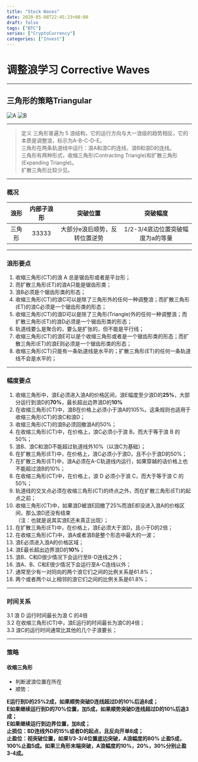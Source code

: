 ```yaml
--- 
title: "Stock Waves" 
date: 2020-05-08T22:45:23+08:00 
draft: false
tags: ["BTC"]
series: ["CryptoCurrency"]
categories: ["Invest"]
---
```

<!--more-->
# 调整浪学习 Corrective Waves
***
## 三角形的策略Triangular
![A](/img/tri-1.png)
![B](/img/tri-2.png)
***
> 定义
三角形普遍为 5 浪结构，它的运行方向与大一浪级的趋势相反，它的本质是调整浪，标示为A-B-C-D-E。  
三角形在两条轨道线中运行：浪A和浪C的连线，浪B和浪D的连线。  
三角形有两种形式，收缩三角形(Contracting Triangle)和扩散三角形(Expanding Triangle)。  
扩散三角形比较少见。

*** 
### 概况
|浪形|内部子浪形|突破位置|突破幅度|  
|:---:|:---:|:---:|:---:|  
|三角形|33333|大部分e浪后顺势，反转位置逆势|1/2-3/4底边位置突破幅度为a的等量|  

*** 
### 浪形要点  
1. 收缩三角形(CT)的浪 A 总是锯齿形或者是平台形；  
2. 而扩散三角形(ET)的浪A只能是锯齿形类；  
3. 浪B必须是个锯齿形类的形态；  
4. 收缩三角形(CT)的浪C可以是除了三角形外的任何一种调整浪；而扩散三角形(ET)的浪C必须是一个锯齿形类的形态；  
5. 收缩三角形(CT)的浪D可以是除了三角形(Triangle)外的任何一种调整浪；而扩散三角形(ET)的浪D必须是一个锯齿形类的形态；  
6. 轨道线要么是聚合的，要么是扩张的，但不能是平行线；  
7. 收缩三角形(CT)的浪E可以是个收缩三角形或者是一个锯齿形类的形态；而扩散三角形(ET)的浪E则必须是一个锯齿形类的形态；  
8. 收缩三角形(CT)只能有一条轨道线是水平的；扩散三角形(ET)的任何一条轨道线不会是水平的；  

***
### 幅度要点  
1. 收缩三角形中，浪E必须进入浪A的价格区间，浪E幅度至少浪D的**25%**，大部分运行到浪D的**70%**，最长超出边界浪D的**10%**  
2. 在收缩三角形(CT)中，浪B在价格上必须小于浪A的105%。这条规则也适用于收缩三角形(CT)的浪C和浪D；   
3. 收缩三角形(CT)的浪B必须回撤浪A的50%；  
4. 在收缩三角形(CT)中，在价格上，浪C必须小于浪 B，而大于等于浪 B 的 50%；  
5. 浪B、浪C和浪D不能超过轨道线外10%（以浪C为基础）；  
6. 在扩散三角形(ET)中，在价格上，浪C必须小于浪D，且不小于浪D的50%；  
7. 在扩散三角形(ET)中，浪A必须在A-C轨道线内运行，如果穿越的话价格上也不能超过浪B的10%；   
8. 在收缩三角形(CT)中，在价格上，浪 D 必须小于浪 C，而大于等于浪 C 的 50%；  
9. 轨道线的交叉点必须在收缩三角形(CT)的终点之外，而在扩散三角形(ET)的起点之前；  
10. 收缩三角形(CT)中，如果浪D被浪E回撤了25%而浪E却没进入浪A的价格区间，那么浪D还没有结束  
（注：也就是说其实浪E还未真正出现）；   
11. 在扩散三角形(ET)中，在价格上，浪E必须大于浪D，且小于D的2倍；  
12. 在收缩三角形(CT)中，浪A或者浪B是整个形态中最大的一波；
13. 浪E必须进入浪A的价格区域；  
14. 浪E最长超出边界浪D的**10%**；  
15. 浪B、C和D很少情况下会运行至B-D连线之外；  
16. 浪A、B、C和E很少情况下会运行至A-C连线以外；   
17. 通常至少有一对同向的两个浪它们之间的比例关系是61.8%；  
18. 两个或者两个以上相邻的浪它们之间的比例关系是61.8%；

*** 

### 时间关系
3.1 浪 D 运行时间最长为浪 C 的4倍  
3.2 在收缩三角形(CT)中，浪E运行的时间最长为浪C的4倍；  
3.3 浪C的运行时间通常比其他的几个子浪要长；  

*** 
### 策略
#### 收缩三角形
- 判断波浪位置在所在
- 顺势： 

**E运行到D的25%2成，如果顺势突破D连线超过D的10%后追8成；**  
**E如果继续运行到D的70%位置，加5成，如果顺势突破D连线超过D的10%后追3成；**  
**E如果继续运行到边界位置，加8成；**  
**止损位：BD连线外D的15%或者D的起点，且反向开单8成；**  
**止盈位：视突破位置，如果1/3-3/4位置底边突破，A浪幅度的80% 止盈5成，100%止盈5成。如果三角形末端突破，A浪幅度的10%，20%，30%分别止盈3-4成。**



